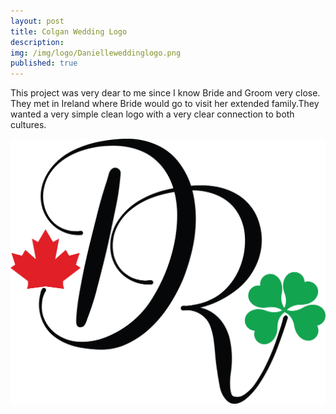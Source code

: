 ```yaml
---
layout: post
title: Colgan Wedding Logo
description: 
img: /img/logo/Danielleweddinglogo.png
published: true
---
```


This project was very dear to me since I know Bride and Groom very close. They met in Ireland where Bride would go to visit her extended family.They wanted a very simple clean logo with a very clear connection to both cultures. 

<div class="img_row">
  <img class="col one" src="/img/logo/Danielleweddinglogo.png"/>
</div>
